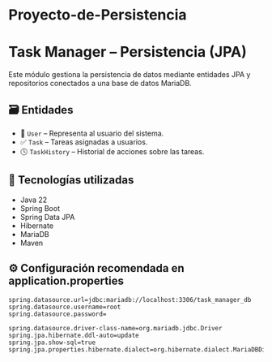 # Proyecto-de-Persistencia
# Task Manager – Persistencia (JPA)

Este módulo gestiona la persistencia de datos mediante entidades JPA y repositorios conectados a una base de datos MariaDB.

## 🗃️ Entidades

- 👤 `User` – Representa al usuario del sistema.
- ✅ `Task` – Tareas asignadas a usuarios.
- 🕓 `TaskHistory` – Historial de acciones sobre las tareas.

## 🔌 Tecnologías utilizadas

- Java 22
- Spring Boot
- Spring Data JPA
- Hibernate
- MariaDB
- Maven

## ⚙️ Configuración recomendada en application.properties 

```properties
spring.datasource.url=jdbc:mariadb://localhost:3306/task_manager_db
spring.datasource.username=root
spring.datasource.password=

spring.datasource.driver-class-name=org.mariadb.jdbc.Driver
spring.jpa.hibernate.ddl-auto=update
spring.jpa.show-sql=true
spring.jpa.properties.hibernate.dialect=org.hibernate.dialect.MariaDBDialect





